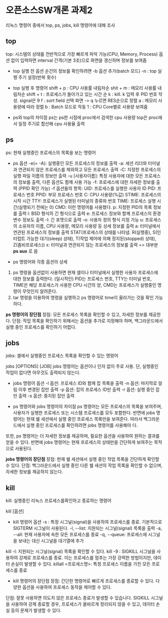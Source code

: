 # 오픈소스SW개론 과제2
리눅스 명령어 중에서 top, ps, jobs, kill 명령어에 대해 조사

top
-------------
top: 시스템의 상태를 전반적으로 가장 빠르게 파악 가능(CPU, Memory, Process)
옵션 없이 입력하면 interval 간격(기본 3초)으로 화면을 갱신하며 정보를 보여줌

* top 실행 전 옵션
순간의 정보를 확인하려면 -b 옵션 추가(batch 모드)
-n : top 실행 주기 설정(반복 횟수)

* top 실행 후 명령어
shift + p : CPU 사용률 내림차순
shit + m : 메모리 사용률 내림차순
shift + t : 프로세스가 돌아가고 있는 시간 순
k : kill. k 입력 후 PID 번호 작성. signal은 9
f : sort field 선택 화면 -> q 누르면 RES순으로 정렬
a : 메모리 사용량에 따라 정렬
b : Batch 모드로 작동
1 : CPU Core별로 사용량 보여줌

* ps와 top의 차이점
ps는 ps한 시점에 proc에서 검색한 cpu 사용량
top은 proc에서 일정 주기로 합산해 cpu 사용율 출력

ps
-------------
ps: 현재 실행중인 프로세스의 목록을 보는 명령어

* ps 옵션
-e(= -A): 실행중인 모든 프로세스의 정보를 출력
-a: 세션 리더와 터미널과 연관되지 않은 프로세스를 제외하고 모든 프로세스 출력
-C: 지정한 프로세스의 실행 파일 이름의 정보만 출력
-u [사용자이름]: 특정 사용자에 대한 모든 프로세스의 정보를 출력, 다른 옵션도 함께 사용 가능
-f: 프로세스에 대한 자세한 정보를 출력 (PPID 확인 가능)
   -f 옵션들의 항목:
    UID: 프로세스를 실행한 사용자 ID
    PID: 프로세스 번호
    PPID: 부모 프로세스 번호
    C: CPU 사용량(%값)
    STIME: 프로세스의 시작 시간
    TTY: 프로세스가 실행된 터미널의 종류와 번호
    TIME: 프로세스 실행 시간(실행되기 전에는 0)
    CMD: 이런 명령어를 사용했다.
p: 지정한 PID의 목록 정보를 출력
l: BSD 형식의 긴 형식으로 출력
e: 프로세스 정보와 함께 프로세스의 환경변수 정보도 출력
-l: 긴 포맷으로 출력
-o: 사용자 정의 형식 지정 가능
u: 프로세스의 소유자의 이름, CPU 사용량, 메모리 사용량 등 상세 정보를 출력
a: 터미널에서 연관된 프로세스의 정보를 출력
   STAT(프로세스의 상태를 나타냄. R(실행중), S(인터럽트 가능한 대기(sleep) 상태), T(작업 제어에 의해 정지된(stopped) 상태), Z(좀비프로세스))
x: 터미널과 연관되지 않는 프로세스의 정보를 출력
=> 대부분 **ps aux** 로 씀

* ps 명령어와 각종 옵션의 상세
1. ps 명령을 옵션없이 사용하면 현재 셀이나 터미널에서 실행한 사용자 프로세스에 대한 정보를 출력한다. (일시적인) PID는 프로세스 번호, TTY는 터미널 번호, TIME은 해당 프로세스가 사용한 CPU 시간의 양, CMD는 프로세스가 실행중인 명령이 무엇인지 알려준다.
2. tar 명령을 이용하여 명령을 실행하고 ps 명령어로 time이 올라가는 것을 확인 가능하다.

**ps 명령어의 장단점**
장점: 모든 프로세스 목록을 확인할 수 있고, 자세한 정보를 제공한다.
단점: 작업 목록을 확인하기 위해서는 옵션을 추가로 지정해야 하며, 백그라운드에서 실행 중인 프로세스를 확인하기 어렵다.



jobs
-------------
jobs: 셸에서 실행중인 프로세스 목록을 확인할 수 있는 명령어

jobs [OPTIONS] [JOB]
jobs 명령어는 옵션이나 인자 없이 주로 사용. 단, 실행중인 작업이 없다면 아무것도 출력되지 않는다.

* jobs 명령어 옵션
-l 옵션: 프로세스 ID와 함께 잡 목록을 출력
-n 옵션: 마지막로 알림 이후 변경된 잡만 출력
-p 옵션: 잡의 프로세스 ID만 출력
-r 옵션: 실행 중인 잡만 출력
-s 옵션: 중지된 잡만 출력

* ps 명령어와 jobs 명령어의 차이점
ps 명령어는 모든 프로세스의 목록을 보여주며, 사용자가 실행한 프로세스 또는 시스템 프로세스를 모두 포함한다. 반면에 jobs 명령어는 현재 쉘 세션에서 실행 중인 프로세스 목록만을 보여준다. 따라서 백그라운드에서 실행 중인 프로세스를 확인하려면 jobs 명령어를 사용해야 다.

또한, ps 명령어는 더 자세한 정보를 제공하며, 필요한 옵션을 사용하여 원하는 결과를 얻을 수 있다. 반면에 jobs 명령어는 현재 프로세스의 상태만을 간단하게 보여주는 목적으로 사용된다.

**jobs 명령어의 장단점**
장점: 현재 쉘 세션에서 실행 중인 작업 목록을 간단하게 확인할 수 있다.
단점: 백그라운드에서 실행 중인 다른 쉘 세션의 작업 목록을 확인할 수 없으며, 자세한 정보를 제공하지 않는다.

kill
-------------
kill: 실행중인 리눅스 프로세스를확인하고 종료하는 명령어 

kill [옵션] <PID>

* kill 명령어 옵션
-s <signal>: 특정 시그널(signal)을 사용하여 프로세스를 종료. 기본적으로 SIGTERM 시그널이 사용된다.
-l, --list: 지원되는 시그널(signal) 목록을 출력
-a, --all: 현재 사용자에 속한 모든 프로세스를 종료
-q, --queue: 프로세스에 시그널을 보내는 대신 시그널을 대기열에 추가

kill -l: 지원되는 시그널(signal) 목록을 확인할 수 있다.
kill -9 <PID>: SIGKILL 시그널을 사용하여 강제로 프로세스를 종료. 이는 프로세스를 멈추는 가장 강력한 방법이지만, 데이터 손실이 발생할 수 있다.
killall <프로세스명>: 특정 프로세스 이름을 가진 모든 프로세스를 종료

* kill 명령어의 장단점
장점: 간단한 명령어로 빠르게 프로세스를 종료할 수 있다.
      다양한 옵션을 사용하여 프로세스 동작을 제어할 수 있다.

단점: 잘못 사용하면 의도치 않은 프로세스 종료가 발생할 수 있습니다. 
      SIGKILL 시그널을 사용하여 강제 종료할 경우, 프로세스가 올바르게 정리되지 않을 수 있고, 데이터 손실 등의 문제가 발생할 수 있다.
